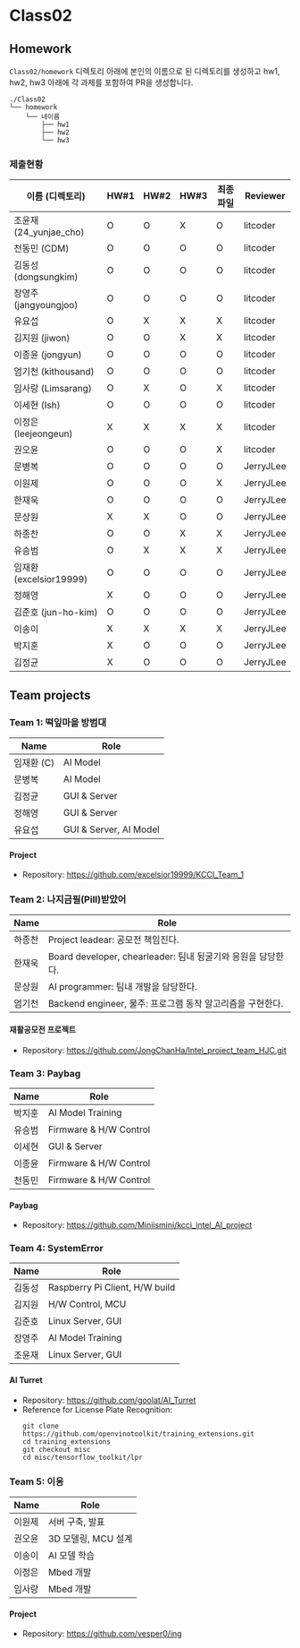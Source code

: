 # Class02


## Homework
`Class02/homework` 디렉토리 아래에 본인의 이름으로 된 디렉토리를 생성하고 hw1, hw2, hw3 아래에 각 과제를 포함하여 PR을 생성합니다.

```
./Class02
└── homework
    └── 내이름
        ├── hw1
        ├── hw2
        └── hw3
```

### 제출현황
| 이름 (디렉토리)           | HW#1 | HW#2 | HW#3 | 최종 파일 | Reviewer |
|------------------------|------|------|------|----------|----------|
| 조윤재 (24_yunjae_cho)  | O | O | X | O | litcoder |
| 천동민 (CDM)            | O | O | O | O | litcoder |
| 김동성 (dongsungkim)    | O | O | O | O | litcoder |
| 장영주 (jangyoungjoo)   | O | O | O | O | litcoder |
| 유요섭                  | O | X | X | X | litcoder |
| 김지원 (jiwon)          | O | O | X | X | litcoder |
| 이종윤 (jongyun)        | O | O | O | O | litcoder |
| 엄기천 (kithousand)     | O | O | O | O | litcoder |
| 임사랑 (Limsarang)      | O | X | O | X | litcoder |
| 이세현 (Ish)            | O | O | O | O | litcoder |
| 이정은 (leejeongeun)    | X | X | X | X | litcoder |
| 권오윤                  | O | O | O | X | litcoder |
| 문병복                  | O | O | O | O | JerryJLee |
| 이원제                  | O | O | O | X | JerryJLee |
| 한재욱                  | O | O | O | O | JerryJLee |
| 문상원                  | X | X | O | O | JerryJLee |
| 하종찬                  | O | O | X | X | JerryJLee |
| 유승범                  | O | X | X | X | JerryJLee |
| 임재환 (excelsior19999) | O | O | O | O | JerryJLee |
| 정해영                  | X | O | O | O | JerryJLee |
| 김준호 (jun-ho-kim)     | O | O | O | O | JerryJLee |
| 이송이                  | X | X | X | X | JerryJLee |
| 박지훈                  | X | O | O | O | JerryJLee |
| 김정균                  | X | O | O | O | JerryJLee |


## Team projects

### Team 1: 떡잎마을 방범대
| Name | Role |
|----|----|
| 임재환 (C) | AI Model |
| 문병복 | AI Model |
| 김정균 | GUI & Server |
| 정해영 | GUI & Server |
| 유요섭 | GUI & Server, AI Model |

#### Project
 * Repository: https://github.com/excelsior19999/KCCI_Team_1



### Team 2: 나지금필(Pill)받았어
| Name    | Role                                                                |
|---------|--------------------------------------------------------------------|
| 하종찬   | Project leadear: 공모전 책임진다.                                         |
| 한재욱   | Board developer, chearleader: 팀내 뒹굴기와 응원을 담당한다.    |
| 문상원   | AI programmer: 팀내 개발을 담당한다.    |
| 엄기천   | Backend engineer, 물주: 프로그램 동작 알고리즘을 구현한다.    |

#### 재활공모전 프로젝트
  * Repository: https://github.com/JongChanHa/Intel_project_team_HJC.git


### Team 3: Paybag
| Name   | Role                           |
| ------ | ------------------------------ |
| 박지훈 | AI Model Training |
| 유승범 | Firmware & H/W Control |
| 이세현 | GUI & Server |
| 이종윤 | Firmware & H/W Control |
| 천동민 | Firmware & H/W Control |

#### Paybag
 * Repository: https://github.com/Miniismini/kcci_intel_AI_project



### Team 4: SystemError
| Name   | Role                           |
| ------ | ------------------------------ |
| 김동성 | Raspberry Pi Client, H/W build |
| 김지원 | H/W Control, MCU               |
| 김준호 | Linux Server, GUI              |
| 장영주 | AI Model Training              |
| 조윤재 | Linux Server, GUI              |

#### AI Turret
  * Repository: https://github.com/goolat/AI_Turret
  * Reference for License Plate Recognition:
    ```
    git clone https://github.com/openvinotoolkit/training_extensions.git
    cd training_extensions
    git checkout misc
    cd misc/tensorflow_toolkit/lpr
    ```


### Team 5: 이응
|Name|Role|
|-|-|
|이원제|서버 구축, 발표|
|권오윤|3D 모델링, MCU 설계|
|이송이|AI 모델 학습|
|이정은|Mbed 개발|
|임사랑|Mbed 개발|

#### Project
  * Repository: https://github.com/vesper0/ing
